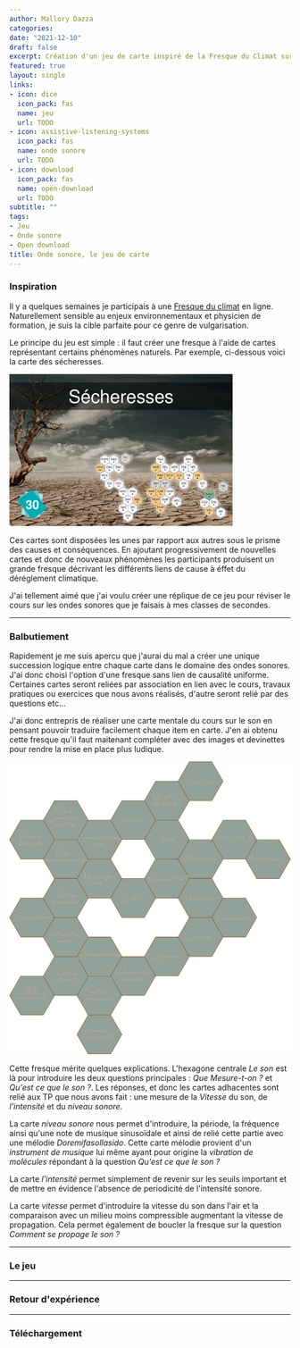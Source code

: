 ```yaml
---
author: Mallory Dazza
categories:
date: "2021-12-10"
draft: false
excerpt: Création d'un jeu de carte inspiré de la Fresque du Climat sur les ondes sonores pour un publique de seconde et première générale. 
featured: true
layout: single
links:
- icon: dice
  icon_pack: fas
  name: jeu
  url: TODO
- icon: assistive-listening-systems
  icon_pack: fas
  name: onde sonore
  url: TODO
- icon: download
  icon_pack: fas
  name: open-download
  url: TODO
subtitle: ""
tags:
- Jeu
- Onde sonore
- Open download
title: Onde sonore, le jeu de carte
---
```


### Inspiration

Il y a quelques semaines je participais à une [Fresque du climat](https://fresqueduclimat.org/) en ligne. Naturellement sensible au enjeux environnementaux et physicien de formation, je suis la cible parfaite pour ce genre de vulgarisation. 

Le principe du jeu est simple : il faut créer une fresque à l'aide de cartes représentant certains phénomènes naturels. Par exemple, ci-dessous voici la carte des sécheresses. 

![La Fresque du Climat - Les sécheresses](Fresque_Climat_Secheresse.png)

Ces cartes sont disposées les unes par rapport aux autres sous le prisme des causes et conséquences. En ajoutant progressivement de nouvelles cartes et donc de nouveaux phénomènes les participants produisent un grande fresque décrivant les différents liens de cause à éffet du déréglement climatique.  

J'ai tellement aimé que j'ai voulu créer une réplique de ce jeu pour réviser le cours sur les ondes sonores que je faisais à mes classes de secondes. 

---

### Balbutiement

Rapidement je me suis apercu que j'aurai du mal a créer une unique succession logique entre chaque carte dans le domaine des ondes sonores. J'ai donc choisi l'option d'une fresque sans lien de causalité uniforme. Certaines cartes seront reliées par association en lien avec le cours, travaux pratiques ou exercices que nous avons réalisés, d'autre seront relié par des questions etc...

J'ai donc entrepris de réaliser une carte mentale du cours sur le son en pensant pouvoir traduire facilement chaque item en carte. J'en ai obtenu cette fresque qu'il faut maitenant compléter avec des images et devinettes pour rendre la mise en place plus ludique. 

![Brouillon Jeu Ondes Sonores](JeuSon_brouillon.png)

Cette fresque mérite quelques explications. L'hexagone centrale _Le son_ est là pour introduire les deux questions principales : _Que Mesure-t-on ?_ et _Qu'est ce que le son ?_. Les réponses, et donc les cartes adhacentes sont relié aux TP que nous avons fait : une mesure de la _Vitesse_ du son, de _l'intensité_ et du _niveau sonore_.

La carte _niveau sonore_ nous permet d'introduire, la période, la fréquence ainsi qu'une note de musique sinusoïdale et ainsi de relié cette partie avec une mélodie _Doremifasollasido_. Cette carte mélodie provient d'un _instrument de musique_ lui même ayant pour origine la _vibration de  molécules_ répondant à la question  _Qu'est ce que le son ?_

La carte _l'intensité_ permet simplement de revenir sur les seuils important et de mettre en évidence l'absence de periodicité de l'intensité sonore. 

La carte _vitesse_ permet d'introduire la vitesse du son dans l'air et la comparaison avec un milieu moins compressible augmentant la vitesse de propagation. Cela permet également de boucler la fresque sur la question _Comment se propage le son ?_

---

### Le jeu

---

### Retour d'expérience

---

### Téléchargement

